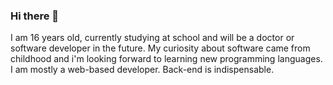 ### Hi there 👋

I am 16 years old, currently studying at school and will be a doctor or software developer in the future. My curiosity about software came from childhood and i'm looking forward to learning new programming languages. I am mostly a web-based developer. Back-end is indispensable.

